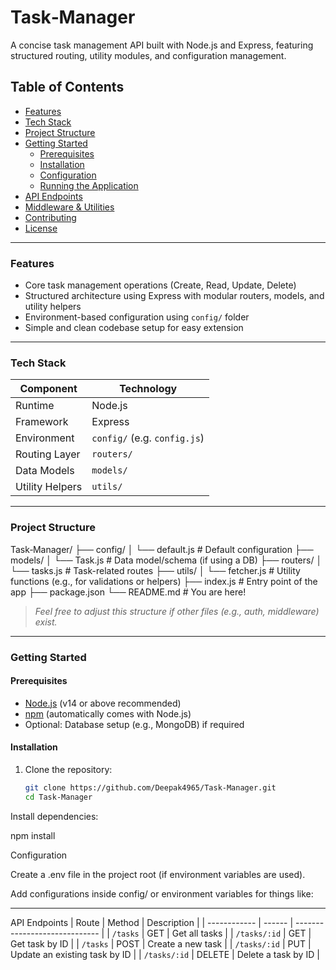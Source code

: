 # Task‑Manager

A concise task management API built with Node.js and Express, featuring structured routing, utility modules, and configuration management.

##  Table of Contents

- [Features](#features)  
- [Tech Stack](#tech-stack)  
- [Project Structure](#project-structure)  
- [Getting Started](#getting-started)  
  - [Prerequisites](#prerequisites)  
  - [Installation](#installation)  
  - [Configuration](#configuration)  
  - [Running the Application](#running-the-application)
- [API Endpoints](#api-endpoints)  
- [Middleware & Utilities](#middleware--utilities)  
- [Contributing](#contributing)  
- [License](#license)

---

### Features

- Core task management operations (Create, Read, Update, Delete)
- Structured architecture using Express with modular routers, models, and utility helpers
- Environment-based configuration using `config/` folder
- Simple and clean codebase setup for easy extension

---

### Tech Stack

| Component         | Technology        |
|------------------|-------------------|
| Runtime          | Node.js           |
| Framework        | Express           |
| Environment      | `config/` (e.g. `config.js`) |
| Routing Layer    | `routers/`        |
| Data Models      | `models/`         |
| Utility Helpers  | `utils/`          |

---

### Project Structure

Task‑Manager/
├── config/
│ └── default.js # Default configuration
├── models/
│ └── Task.js # Data model/schema (if using a DB)
├── routers/
│ └── tasks.js # Task-related routes
├── utils/
│ └── fetcher.js # Utility functions (e.g., for validations or helpers)
├── index.js # Entry point of the app
├── package.json
└── README.md # You are here!

> *Feel free to adjust this structure if other files (e.g., auth, middleware) exist.*

---

### Getting Started

#### Prerequisites

- [Node.js](https://nodejs.org/) (v14 or above recommended)
- [npm](https://www.npmjs.com/) (automatically comes with Node.js)
- Optional: Database setup (e.g., MongoDB) if required

#### Installation

1. Clone the repository:
   ```bash
   git clone https://github.com/Deepak4965/Task‑Manager.git
   cd Task‑Manager
Install dependencies:

npm install

Configuration

Create a .env file in the project root (if environment variables are used).

Add configurations inside config/ or environment variables for things like:


-----
API Endpoints
| Route        | Method | Description                   |
| ------------ | ------ | ----------------------------- |
| `/tasks`     | GET    | Get all tasks                 |
| `/tasks/:id` | GET    | Get task by ID                |
| `/tasks`     | POST   | Create a new task             |
| `/tasks/:id` | PUT    | Update an existing task by ID |
| `/tasks/:id` | DELETE | Delete a task by ID           |
